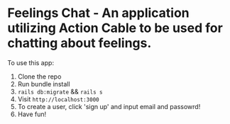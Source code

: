 # Feelings Chat - An application utilizing Action Cable to be used for chatting about feelings.

To use this app:

1. Clone the repo
2. Run bundle install
3. `rails db:migrate` && `rails s`
4. Visit `http://localhost:3000` 
5. To create a user, click 'sign up' and input email and passowrd!
6. Have fun!
